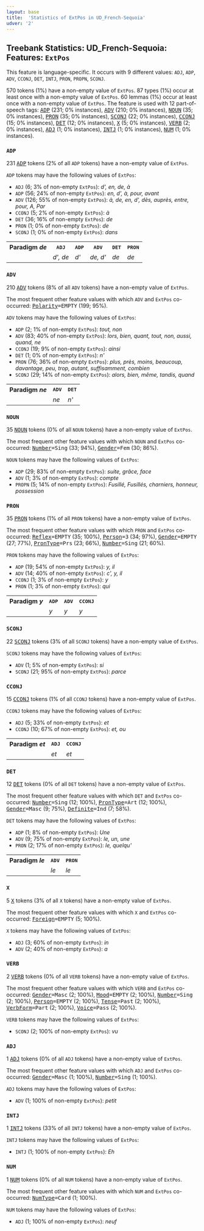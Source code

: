 ```yaml
---
layout: base
title:  'Statistics of ExtPos in UD_French-Sequoia'
udver: '2'
---
```


## Treebank Statistics: UD_French-Sequoia: Features: `ExtPos`

This feature is language-specific.
It occurs with 9 different values: `ADJ`, `ADP`, `ADV`, `CCONJ`, `DET`, `INTJ`, `PRON`, `PROPN`, `SCONJ`.

570 tokens (1%) have a non-empty value of `ExtPos`.
87 types (1%) occur at least once with a non-empty value of `ExtPos`.
60 lemmas (1%) occur at least once with a non-empty value of `ExtPos`.
The feature is used with 12 part-of-speech tags: <tt><a href="fr_sequoia-pos-ADP.html">ADP</a></tt> (231; 0% instances), <tt><a href="fr_sequoia-pos-ADV.html">ADV</a></tt> (210; 0% instances), <tt><a href="fr_sequoia-pos-NOUN.html">NOUN</a></tt> (35; 0% instances), <tt><a href="fr_sequoia-pos-PRON.html">PRON</a></tt> (35; 0% instances), <tt><a href="fr_sequoia-pos-SCONJ.html">SCONJ</a></tt> (22; 0% instances), <tt><a href="fr_sequoia-pos-CCONJ.html">CCONJ</a></tt> (15; 0% instances), <tt><a href="fr_sequoia-pos-DET.html">DET</a></tt> (12; 0% instances), <tt><a href="fr_sequoia-pos-X.html">X</a></tt> (5; 0% instances), <tt><a href="fr_sequoia-pos-VERB.html">VERB</a></tt> (2; 0% instances), <tt><a href="fr_sequoia-pos-ADJ.html">ADJ</a></tt> (1; 0% instances), <tt><a href="fr_sequoia-pos-INTJ.html">INTJ</a></tt> (1; 0% instances), <tt><a href="fr_sequoia-pos-NUM.html">NUM</a></tt> (1; 0% instances).

### `ADP`

231 <tt><a href="fr_sequoia-pos-ADP.html">ADP</a></tt> tokens (2% of all `ADP` tokens) have a non-empty value of `ExtPos`.

`ADP` tokens may have the following values of `ExtPos`:

* `ADJ` (6; 3% of non-empty `ExtPos`): <em>d', en, de, à</em>
* `ADP` (56; 24% of non-empty `ExtPos`): <em>en, d', à, pour, avant</em>
* `ADV` (126; 55% of non-empty `ExtPos`): <em>à, de, en, d', dès, auprès, entre, pour, A, Par</em>
* `CCONJ` (5; 2% of non-empty `ExtPos`): <em>à</em>
* `DET` (36; 16% of non-empty `ExtPos`): <em>de</em>
* `PRON` (1; 0% of non-empty `ExtPos`): <em>de</em>
* `SCONJ` (1; 0% of non-empty `ExtPos`): <em>dans</em>

<table>
  <tr><th>Paradigm <i>de</i></th><th><tt>ADJ</tt></th><th><tt>ADP</tt></th><th><tt>ADV</tt></th><th><tt>DET</tt></th><th><tt>PRON</tt></th></tr>
  <tr><td><tt></tt></td><td><em>d', de</em></td><td><em>d'</em></td><td><em>de, d'</em></td><td><em>de</em></td><td><em>de</em></td></tr>
</table>

### `ADV`

210 <tt><a href="fr_sequoia-pos-ADV.html">ADV</a></tt> tokens (8% of all `ADV` tokens) have a non-empty value of `ExtPos`.

The most frequent other feature values with which `ADV` and `ExtPos` co-occurred: <tt><a href="fr_sequoia-feat-Polarity.html">Polarity</a></tt><tt>=EMPTY</tt> (199; 95%).

`ADV` tokens may have the following values of `ExtPos`:

* `ADP` (2; 1% of non-empty `ExtPos`): <em>tout, non</em>
* `ADV` (83; 40% of non-empty `ExtPos`): <em>lors, bien, quant, tout, non, aussi, quand, ne</em>
* `CCONJ` (19; 9% of non-empty `ExtPos`): <em>ainsi</em>
* `DET` (1; 0% of non-empty `ExtPos`): <em>n'</em>
* `PRON` (76; 36% of non-empty `ExtPos`): <em>plus, près, moins, beaucoup, davantage, peu, trop, autant, suffisamment, combien</em>
* `SCONJ` (29; 14% of non-empty `ExtPos`): <em>alors, bien, même, tandis, quand</em>

<table>
  <tr><th>Paradigm <i>ne</i></th><th><tt>ADV</tt></th><th><tt>DET</tt></th></tr>
  <tr><td><tt></tt></td><td><em>ne</em></td><td><em>n'</em></td></tr>
</table>

### `NOUN`

35 <tt><a href="fr_sequoia-pos-NOUN.html">NOUN</a></tt> tokens (0% of all `NOUN` tokens) have a non-empty value of `ExtPos`.

The most frequent other feature values with which `NOUN` and `ExtPos` co-occurred: <tt><a href="fr_sequoia-feat-Number.html">Number</a></tt><tt>=Sing</tt> (33; 94%), <tt><a href="fr_sequoia-feat-Gender.html">Gender</a></tt><tt>=Fem</tt> (30; 86%).

`NOUN` tokens may have the following values of `ExtPos`:

* `ADP` (29; 83% of non-empty `ExtPos`): <em>suite, grâce, face</em>
* `ADV` (1; 3% of non-empty `ExtPos`): <em>compte</em>
* `PROPN` (5; 14% of non-empty `ExtPos`): <em>Fusillé, Fusillés, charniers, honneur, possession</em>

### `PRON`

35 <tt><a href="fr_sequoia-pos-PRON.html">PRON</a></tt> tokens (1% of all `PRON` tokens) have a non-empty value of `ExtPos`.

The most frequent other feature values with which `PRON` and `ExtPos` co-occurred: <tt><a href="fr_sequoia-feat-Reflex.html">Reflex</a></tt><tt>=EMPTY</tt> (35; 100%), <tt><a href="fr_sequoia-feat-Person.html">Person</a></tt><tt>=3</tt> (34; 97%), <tt><a href="fr_sequoia-feat-Gender.html">Gender</a></tt><tt>=EMPTY</tt> (27; 77%), <tt><a href="fr_sequoia-feat-PronType.html">PronType</a></tt><tt>=Prs</tt> (23; 66%), <tt><a href="fr_sequoia-feat-Number.html">Number</a></tt><tt>=Sing</tt> (21; 60%).

`PRON` tokens may have the following values of `ExtPos`:

* `ADP` (19; 54% of non-empty `ExtPos`): <em>y, il</em>
* `ADV` (14; 40% of non-empty `ExtPos`): <em>c', y, il</em>
* `CCONJ` (1; 3% of non-empty `ExtPos`): <em>y</em>
* `PRON` (1; 3% of non-empty `ExtPos`): <em>qui</em>

<table>
  <tr><th>Paradigm <i>y</i></th><th><tt>ADP</tt></th><th><tt>ADV</tt></th><th><tt>CCONJ</tt></th></tr>
  <tr><td><tt></tt></td><td><em>y</em></td><td><em>y</em></td><td><em>y</em></td></tr>
</table>

### `SCONJ`

22 <tt><a href="fr_sequoia-pos-SCONJ.html">SCONJ</a></tt> tokens (3% of all `SCONJ` tokens) have a non-empty value of `ExtPos`.

`SCONJ` tokens may have the following values of `ExtPos`:

* `ADV` (1; 5% of non-empty `ExtPos`): <em>si</em>
* `SCONJ` (21; 95% of non-empty `ExtPos`): <em>parce</em>

### `CCONJ`

15 <tt><a href="fr_sequoia-pos-CCONJ.html">CCONJ</a></tt> tokens (1% of all `CCONJ` tokens) have a non-empty value of `ExtPos`.

`CCONJ` tokens may have the following values of `ExtPos`:

* `ADJ` (5; 33% of non-empty `ExtPos`): <em>et</em>
* `CCONJ` (10; 67% of non-empty `ExtPos`): <em>et, ou</em>

<table>
  <tr><th>Paradigm <i>et</i></th><th><tt>ADJ</tt></th><th><tt>CCONJ</tt></th></tr>
  <tr><td><tt></tt></td><td><em>et</em></td><td><em>et</em></td></tr>
</table>

### `DET`

12 <tt><a href="fr_sequoia-pos-DET.html">DET</a></tt> tokens (0% of all `DET` tokens) have a non-empty value of `ExtPos`.

The most frequent other feature values with which `DET` and `ExtPos` co-occurred: <tt><a href="fr_sequoia-feat-Number.html">Number</a></tt><tt>=Sing</tt> (12; 100%), <tt><a href="fr_sequoia-feat-PronType.html">PronType</a></tt><tt>=Art</tt> (12; 100%), <tt><a href="fr_sequoia-feat-Gender.html">Gender</a></tt><tt>=Masc</tt> (9; 75%), <tt><a href="fr_sequoia-feat-Definite.html">Definite</a></tt><tt>=Ind</tt> (7; 58%).

`DET` tokens may have the following values of `ExtPos`:

* `ADP` (1; 8% of non-empty `ExtPos`): <em>Une</em>
* `ADV` (9; 75% of non-empty `ExtPos`): <em>le, un, une</em>
* `PRON` (2; 17% of non-empty `ExtPos`): <em>le, quelqu'</em>

<table>
  <tr><th>Paradigm <i>le</i></th><th><tt>ADV</tt></th><th><tt>PRON</tt></th></tr>
  <tr><td><tt></tt></td><td><em>le</em></td><td><em>le</em></td></tr>
</table>

### `X`

5 <tt><a href="fr_sequoia-pos-X.html">X</a></tt> tokens (3% of all `X` tokens) have a non-empty value of `ExtPos`.

The most frequent other feature values with which `X` and `ExtPos` co-occurred: <tt><a href="fr_sequoia-feat-Foreign.html">Foreign</a></tt><tt>=EMPTY</tt> (5; 100%).

`X` tokens may have the following values of `ExtPos`:

* `ADJ` (3; 60% of non-empty `ExtPos`): <em>in</em>
* `ADV` (2; 40% of non-empty `ExtPos`): <em>a</em>

### `VERB`

2 <tt><a href="fr_sequoia-pos-VERB.html">VERB</a></tt> tokens (0% of all `VERB` tokens) have a non-empty value of `ExtPos`.

The most frequent other feature values with which `VERB` and `ExtPos` co-occurred: <tt><a href="fr_sequoia-feat-Gender.html">Gender</a></tt><tt>=Masc</tt> (2; 100%), <tt><a href="fr_sequoia-feat-Mood.html">Mood</a></tt><tt>=EMPTY</tt> (2; 100%), <tt><a href="fr_sequoia-feat-Number.html">Number</a></tt><tt>=Sing</tt> (2; 100%), <tt><a href="fr_sequoia-feat-Person.html">Person</a></tt><tt>=EMPTY</tt> (2; 100%), <tt><a href="fr_sequoia-feat-Tense.html">Tense</a></tt><tt>=Past</tt> (2; 100%), <tt><a href="fr_sequoia-feat-VerbForm.html">VerbForm</a></tt><tt>=Part</tt> (2; 100%), <tt><a href="fr_sequoia-feat-Voice.html">Voice</a></tt><tt>=Pass</tt> (2; 100%).

`VERB` tokens may have the following values of `ExtPos`:

* `SCONJ` (2; 100% of non-empty `ExtPos`): <em>vu</em>

### `ADJ`

1 <tt><a href="fr_sequoia-pos-ADJ.html">ADJ</a></tt> tokens (0% of all `ADJ` tokens) have a non-empty value of `ExtPos`.

The most frequent other feature values with which `ADJ` and `ExtPos` co-occurred: <tt><a href="fr_sequoia-feat-Gender.html">Gender</a></tt><tt>=Masc</tt> (1; 100%), <tt><a href="fr_sequoia-feat-Number.html">Number</a></tt><tt>=Sing</tt> (1; 100%).

`ADJ` tokens may have the following values of `ExtPos`:

* `ADV` (1; 100% of non-empty `ExtPos`): <em>petit</em>

### `INTJ`

1 <tt><a href="fr_sequoia-pos-INTJ.html">INTJ</a></tt> tokens (33% of all `INTJ` tokens) have a non-empty value of `ExtPos`.

`INTJ` tokens may have the following values of `ExtPos`:

* `INTJ` (1; 100% of non-empty `ExtPos`): <em>Eh</em>

### `NUM`

1 <tt><a href="fr_sequoia-pos-NUM.html">NUM</a></tt> tokens (0% of all `NUM` tokens) have a non-empty value of `ExtPos`.

The most frequent other feature values with which `NUM` and `ExtPos` co-occurred: <tt><a href="fr_sequoia-feat-NumType.html">NumType</a></tt><tt>=Card</tt> (1; 100%).

`NUM` tokens may have the following values of `ExtPos`:

* `ADJ` (1; 100% of non-empty `ExtPos`): <em>neuf</em>

